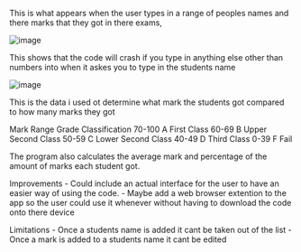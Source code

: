 This is what appears when the user types in a range of peoples names and there marks that they got in there exams,

![image](https://github.com/Phil69691/Student-marks/assets/114498774/cbea5e1d-9073-4025-bd94-ee2167f50359)


This shows that the code will crash if you type in anything else other than numbers into when it askes you to type in the students name 

![image](https://github.com/Phil69691/Student-marks/assets/114498774/9d9aa77c-2cf3-48b6-9efd-06cb528276ad)


This is the data i used ot determine what mark the students got compared to how many marks they got

Mark Range	Grade	Classification
70-100	A	First Class
60-69	B	Upper Second Class
50-59	C	Lower Second Class
40-49	D	Third Class
0-39	F	Fail

The program also calculates the average mark and percentage of the amount of marks each student got.

Improvements - Could include an actual interface for the user to have an easier way of using the code.
             - Maybe add a web browser extention to the app so the user could use it whenever without having to download the code onto there device 
             
Limitations - Once a students name is added it cant be taken out of the list
            - Once a mark is added to a students name it cant be edited
